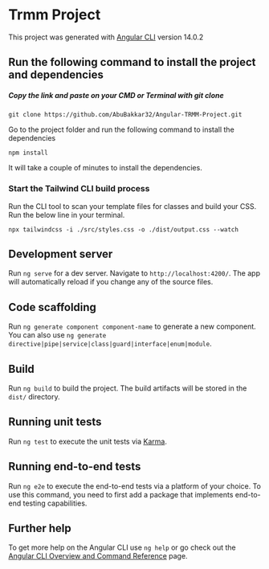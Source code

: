 # Trmm Project

This project was generated with [Angular CLI](https://github.com/angular/angular-cli) version 14.0.2

## Run the following command to install the project and dependencies
##### Copy the link and paste on your CMD or Terminal with git clone
```
git clone https://github.com/AbuBakkar32/Angular-TRMM-Project.git
```
Go to the project folder and run the following command to install the dependencies
```
npm install
```
It will take a couple of minutes to install the dependencies.

### Start the Tailwind CLI build process
Run the CLI tool to scan your template files for classes and build your CSS.
Run the below line in your terminal.
```
npx tailwindcss -i ./src/styles.css -o ./dist/output.css --watch
```

## Development server

Run `ng serve` for a dev server. Navigate to `http://localhost:4200/`. The app will automatically reload if you change any of the source files.

## Code scaffolding

Run `ng generate component component-name` to generate a new component. You can also use `ng generate directive|pipe|service|class|guard|interface|enum|module`.

## Build

Run `ng build` to build the project. The build artifacts will be stored in the `dist/` directory.

## Running unit tests

Run `ng test` to execute the unit tests via [Karma](https://karma-runner.github.io).

## Running end-to-end tests

Run `ng e2e` to execute the end-to-end tests via a platform of your choice. To use this command, you need to first add a package that implements end-to-end testing capabilities.

## Further help

To get more help on the Angular CLI use `ng help` or go check out the [Angular CLI Overview and Command Reference](https://angular.io/cli) page.
